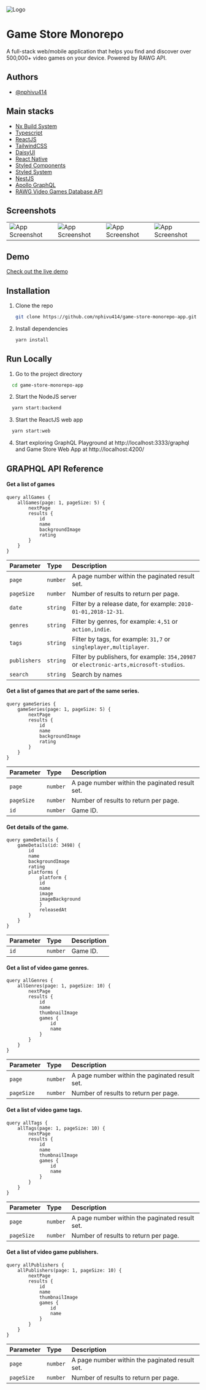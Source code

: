 
![Logo](https://github.com/nphivu414/game-store-monorepo-app/blob/7ddad62ae62de05ee2b6b45c0f30b9669c25f542/game-store.jpg)

    
# Game Store Monorepo

A full-stack web/mobile application that helps you find and discover over 500,000+ video games on your device. Powered by RAWG API.


## Authors

- [@nphivu414](https://github.com/nphivu414)

## Main stacks
 - [Nx Build System](https://nx.dev/)
 - [Typescript](https://www.typescriptlang.org/)
 - [ReactJS](https://reactjs.org/)
 - [TailwindCSS](https://tailwindcss.com/)
 - [DaisyUI](https://daisyui.com/)
 - [React Native](https://reactnative.dev/)
 - [Styled Components](https://styled-components.com/)
 - [Styled System](https://styled-system.com/)
 - [NestJS](https://nestjs.com/)
 - [Apollo GraphQL](https://www.apollographql.com/)
 - [RAWG Video Games Database API](https://rawg.io/apidocs)



## Screenshots

|  |  |  |  |
| :-------- | :------- | :------------------------- | :------------------------- |
| ![App Screenshot](https://github.com/nphivu414/game-store-monorepo-app/blob/master/assets/mono-game-store1.png) | ![App Screenshot](https://github.com/nphivu414/game-store-monorepo-app/blob/master/assets/mono-game-store2.png) | ![App Screenshot](https://github.com/nphivu414/game-store-monorepo-app/blob/master/assets/mono-game-store3.png) | ![App Screenshot](https://github.com/nphivu414/game-store-monorepo-app/blob/master/assets/mono-game-store4.png) |

  
## Demo

[Check out the live demo](https://mono-game-store.netlify.app/)

  
## Installation

1. Clone the repo
   ```sh
   git clone https://github.com/nphivu414/game-store-monorepo-app.git
   ```
2. Install dependencies
   ```sh
   yarn install
   ```
    
## Run Locally

1. Go to the project directory

```bash
  cd game-store-monorepo-app
```

2. Start the NodeJS server

```bash
  yarn start:backend
```

3. Start the ReactJS web app

```bash
  yarn start:web
```

4. Start exploring GraphQL Playground at http://localhost:3333/graphql and Game Store Web App at http://localhost:4200/
## GRAPHQL API Reference

#### Get a list of games


```
query allGames {
    allGames(page: 1, pageSize: 5) {
        nextPage
        results {
            id
            name
            backgroundImage
            rating
        }
    }
}
```

| Parameter | Type     | Description                |
| :-------- | :------- | :------------------------- |
| `page` | `number` | A page number within the paginated result set. |
| `pageSize` | `number` | Number of results to return per page. |
| `date` | `string` | Filter by a release date, for example: `2010-01-01,2018-12-31`. |
| `genres` | `string` | Filter by genres, for example: `4,51` or `action,indie`. |
| `tags` | `string` | Filter by tags, for example: `31,7` or `singleplayer,multiplayer`. |
| `publishers` | `string` | Filter by publishers, for example: `354,20987` or `electronic-arts,microsoft-studios`. |
| `search` | `string` | Search by names |

#### Get a list of games that are part of the same series.

```
query gameSeries {
    gameSeries(page: 1, pageSize: 5) {
        nextPage
        results {
            id
            name
            backgroundImage
            rating
        }
    }
}
```

| Parameter | Type     | Description                |
| :-------- | :------- | :------------------------- |
| `page` | `number` | A page number within the paginated result set. |
| `pageSize` | `number` | Number of results to return per page. |
| `id` | `number` | Game ID. |

#### Get details of the game.

```
query gameDetails {
    gameDetails(id: 3498) {
        id
        name
        backgroundImage
        rating
        platforms {
            platform {
            id
            name
            image
            imageBackground
            }
            releasedAt
        }
    }
}
```

| Parameter | Type     | Description                |
| :-------- | :------- | :------------------------- |
| `id` | `number` | Game ID. |

#### Get a list of video game genres.

```
query allGenres {
    allGenres(page: 1, pageSize: 10) {
        nextPage
        results {
            id
            name
            thumbnailImage
            games {
                id
                name
            }
        }
    }
}
```

| Parameter | Type     | Description                |
| :-------- | :------- | :------------------------- |
| `page` | `number` | A page number within the paginated result set. |
| `pageSize` | `number` | Number of results to return per page. |

#### Get a list of video game tags.

```
query allTags {
    allTags(page: 1, pageSize: 10) {
        nextPage
        results {
            id
            name
            thumbnailImage
            games {
                id
                name
            }
        }
    }
}
```

| Parameter | Type     | Description                |
| :-------- | :------- | :------------------------- |
| `page` | `number` | A page number within the paginated result set. |
| `pageSize` | `number` | Number of results to return per page. |

#### Get a list of video game publishers.

```
query allPublishers {
    allPublishers(page: 1, pageSize: 10) {
        nextPage
        results {
            id
            name
            thumbnailImage
            games {
                id
                name
            }
        }
    }
}
```

| Parameter | Type     | Description                |
| :-------- | :------- | :------------------------- |
| `page` | `number` | A page number within the paginated result set. |
| `pageSize` | `number` | Number of results to return per page. |

  

